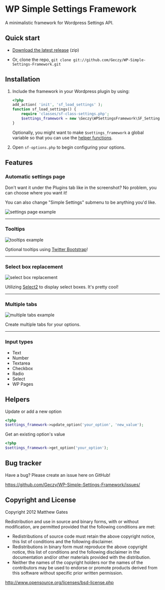 WP Simple Settings Framework
================================

A minimalistic framework for Wordpress Settings API.

Quick start
------------

* [Download the latest release](https://github.com/Geczy/WP-Simple-Settings-Framework/zipball/master) (zip)

* Or, clone the repo, `git clone git://github.com/Geczy/WP-Simple-Settings-Framework.git`

Installation
------------
1. Include the framework in your Wordpress plugin by using:

	```php
	<?php
	add_action( 'init', 'sf_load_settings' );
	function sf_load_settings() {
		require 'classes/sf-class-settings.php';
		$settings_framework = new \Geczy\WPSettingsFramework\SF_Settings_API($id = 'my_plugin_name', $title = 'My Plugin Title', $menu = 'plugins.php');
	}
	```

	Optionally, you might want to make `$settings_framework` a global variable so that you can use the [helper functions](#helpers).

2. Open `sf-options.php` to begin configuring your options.

Features
------------

### Automatic settings page
Don't want it under the Plugins tab like in the screenshot? No problem, you can choose where you want it!

You can also change "Simple Settings" submenu to be anything you'd like.

![settings page example](http://i.imgur.com/aEGUD.png)

---

### Tooltips
![tooltips example](http://i.imgur.com/Z3Pnk.png)

Optional tooltips using [Twitter Bootstrap](http://twitter.github.com/bootstrap/javascript.html#tooltips)!

---

### Select box replacement
![select box replacement](http://i.imgur.com/ehQsG.png)

Utilizing [Select2](http://ivaynberg.github.com/select2/) to display select boxes. It's pretty cool!

---

### Multiple tabs
![multiple tabs example](http://i.imgur.com/uewap.png)

Create multiple tabs for your options.

---

### Input types

* Text
* Number
* Textarea
* Checkbox
* Radio
* Select
* WP Pages

Helpers
------------

Update or add a new option

```php
<?php
$settings_framework->update_option('your_option', 'new_value');
```

Get an existing option's value

```php
<?php
$settings_framework->get_option('your_option');
```

Bug tracker
-----------

Have a bug? Please create an issue here on GitHub!

https://github.com/Geczy/WP-Simple-Settings-Framework/issues/

Copyright and License
---------------------

Copyright 2012 Matthew Gates

Redistribution and use in source and binary forms, with or without modification, are permitted provided that the following conditions are met:

* Redistributions of source code must retain the above copyright notice, this list of conditions and the following disclaimer.
* Redistributions in binary form must reproduce the above copyright notice, this list of conditions and the following disclaimer in the documentation and/or other materials provided with the distribution.
* Neither the names of the copyright holders nor the names of the contributors may be used to endorse or promote products derived from this software without specific prior written permission.

http://www.opensource.org/licenses/bsd-license.php
